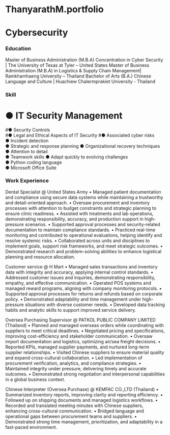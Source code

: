 # ThanyarathM.portfolio
# Cybersecurity

### Education
Master of Business Administration (M.B.A) Concentration in Cyber Security | The University of Texas at Tyler – United States
Master of Business Administration (M.B.A) in Logistics & Supply Chain Management| Ramkhamhaeng University – Thailand
Bachelor of Arts (B.A.) Chinese Language and Culture | Huachiew Chalermprakiet University - Thailand

### Skill
# ● IT Security Management		            
#● Security Controls		    
#● Legal and Ethical Aspects of IT Security
#● Associated cyber risks		            
● Incident detection	  	
● Strategic and response planning
● Organizational recovery techniques	  
● Attention to detail		  
● Teamwork skills
● Adapt quickly to evolving challenges  
● Python coding language 	
● Microsoft Office Suite

### Work Experience
Dental Specialist @ United States Army 
•	Managed patient documentation and compliance using secure data systems while maintaining a trustworthy and detail-oriented approach.
•	Oversaw procurement and inventory processes with attention to budget constraints and strategic planning to ensure clinic readiness.
•	Assisted with treatments and lab operations, demonstrating responsibility, accuracy, and production support in high-pressure scenarios.
•	Supported approval processes and security-related documentation to maintain compliance standards.
•	Practiced real-time monitoring and contributed to operational evaluations, helping identify and resolve systemic risks.
•	Collaborated across units and disciplines to implement goals, support risk frameworks, and meet strategic outcomes.
•	Demonstrated research and problem-solving abilities to enhance logistical planning and resource allocation.

Customer service @ H Mart
•	Managed sales transactions and inventory data with integrity and accuracy, applying internal control standards.
•	Addressed customer issues and inquiries, demonstrating responsibility, empathy, and effective communication.
•	Operated POS systems and managed reward programs, aligning with company monitoring protocols.
•	Supported approval processes for returns and refunds based on corporate policy.
•	Demonstrated adaptability and time management under high-pressure situations with diverse customer needs.
•	Developed data tracking habits and analytic skills to support improved service delivery.

Oversea Purchasing Supervisor @ PATKOL PUBLIC COMPANY LIMITED (Thailand)
•	Planned and managed overseas orders while coordinating with suppliers to meet critical deadlines.
•	Negotiated pricing and specifications, improving cost-efficiency and stakeholder communication.
•	Oversaw import documentation and logistics, optimizing air/sea freight decisions.
•	Reported KPIs, managed supplier payments, and nurtured long-term supplier relationships.
•	Visited Chinese suppliers to ensure material quality and expand cross-cultural collaboration.
•	Led implementation of procurement verification, analytics, and compliance strategies.
•	Maintained integrity under pressure, delivering timely and accurate outcomes.
•	Demonstrated strong negotiation and interpersonal capabilities in a global business context.

Chinese Interpreter (Oversea Purchase) @ KEMFAC CO.,LTD (Thailand)
•	Summarized inventory reports, improving clarity and reporting efficiency.
•	Followed up on shipping documents and managed logistics workflows.
•	Recorded and translated meeting minutes with Chinese suppliers, enhancing cross-cultural communication.
•	Bridged language and operational gaps between procurement teams and suppliers.
•	Demonstrated strong time management, prioritization, and adaptability in a fast-paced environment.

